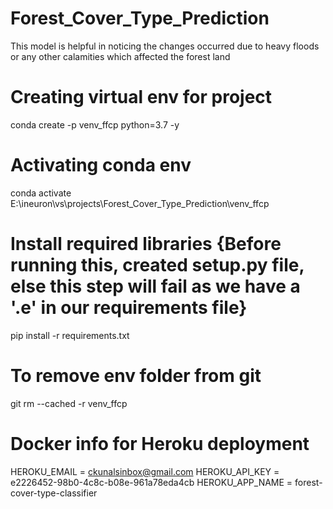 # Forest_Cover_Type_Prediction
This model is helpful in noticing the changes occurred due to heavy floods or any other calamities which affected the forest land

# Creating virtual env for project
conda create -p venv_ffcp python=3.7 -y

# Activating conda env
conda activate E:\ineuron\vs\projects\Forest_Cover_Type_Prediction\venv_ffcp

# Install required libraries {Before running this, created setup.py file, else this step will fail as we have a '.e' in our requirements file}
pip install -r requirements.txt

# To remove env folder from git
git rm --cached -r venv_ffcp

# Docker info for Heroku deployment
HEROKU_EMAIL = ckunalsinbox@gmail.com
HEROKU_API_KEY = e2226452-98b0-4c8c-b08e-961a78eda4cb
HEROKU_APP_NAME = forest-cover-type-classifier
